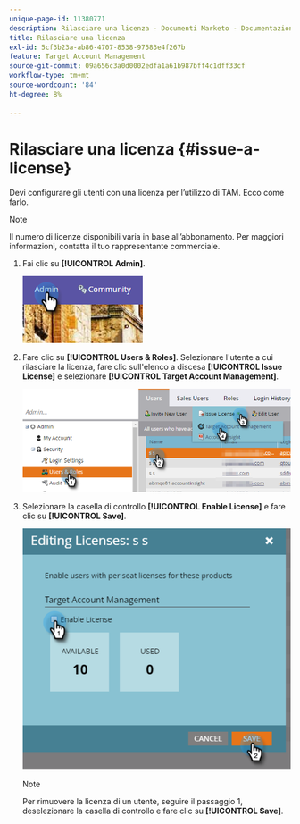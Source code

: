 ```yaml
---
unique-page-id: 11380771
description: Rilasciare una licenza - Documenti Marketo - Documentazione del prodotto
title: Rilasciare una licenza
exl-id: 5cf3b23a-ab86-4707-8538-97583e4f267b
feature: Target Account Management
source-git-commit: 09a656c3a0d0002edfa1a61b987bff4c1dff33cf
workflow-type: tm+mt
source-wordcount: '84'
ht-degree: 8%

---
```


# Rilasciare una licenza {#issue-a-license}

Devi configurare gli utenti con una licenza per l’utilizzo di TAM. Ecco come farlo.

>[!NOTE]
>
>Il numero di licenze disponibili varia in base all’abbonamento. Per maggiori informazioni, contatta il tuo rappresentante commerciale.

1. Fai clic su **[!UICONTROL Admin]**.

   ![](assets/issue-a-license-1.png)

1. Fare clic su **[!UICONTROL Users & Roles]**. Selezionare l&#39;utente a cui rilasciare la licenza, fare clic sull&#39;elenco a discesa **[!UICONTROL Issue License]** e selezionare **[!UICONTROL Target Account Management]**.

   ![](assets/issue-a-license-2.png)

1. Selezionare la casella di controllo **[!UICONTROL Enable License]** e fare clic su **[!UICONTROL Save]**.

   ![](assets/issue-a-license-3.png)

   >[!NOTE]
   >
   >Per rimuovere la licenza di un utente, seguire il passaggio 1, deselezionare la casella di controllo e fare clic su **[!UICONTROL Save]**.

